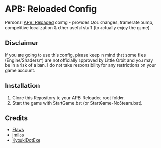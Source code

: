 # APB: Reloaded Config
Personal [APB: Reloaded](https://store.steampowered.com/app/113400/APB_Reloaded/) config - provides QoL changes, framerate bump, competitive localization & other useful stuff (to actually enjoy the game). 

## Disclaimer
If you are going to use this config, please keep in mind that some files (Engine/Shaders/*) are not officially approved by Little Orbit and you may be in a risk of a ban. I do not take responsibility for any restrictions on your game account.

## Installation
1. Clone this Repository to your APB: Reloaded root folder.
2. Start the game with StartGame.bat (or StartGame-NoSteam.bat).

## Credits
- [Flaws](https://www.twitch.tv/flvws)
- [jmilos](https://www.twitch.tv/jmilos)
- [KyoukiDotExe](https://www.twitch.tv/kyoukidotexe)
